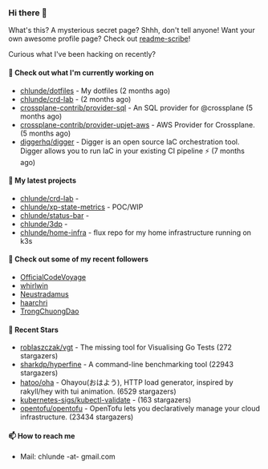 ### Hi there 👋

What's this? A mysterious secret page? Shhh, don't tell anyone!
Want your own awesome profile page? Check out [readme-scribe](https://github.com/muesli/readme-scribe)!

Curious what I've been hacking on recently?

#### 👷 Check out what I'm currently working on

- [chlunde/dotfiles](https://github.com/chlunde/dotfiles) - My dotfiles (2 months ago)
- [chlunde/crd-lab](https://github.com/chlunde/crd-lab) -  (2 months ago)
- [crossplane-contrib/provider-sql](https://github.com/crossplane-contrib/provider-sql) - An SQL provider for @crossplane (5 months ago)
- [crossplane-contrib/provider-upjet-aws](https://github.com/crossplane-contrib/provider-upjet-aws) - AWS Provider for Crossplane. (5 months ago)
- [diggerhq/digger](https://github.com/diggerhq/digger) - Digger is an open source IaC orchestration tool. Digger allows you to run IaC in your existing CI pipeline ⚡️   (7 months ago)

#### 🌱 My latest projects

- [chlunde/crd-lab](https://github.com/chlunde/crd-lab) - 
- [chlunde/xp-state-metrics](https://github.com/chlunde/xp-state-metrics) - POC/WIP
- [chlunde/status-bar](https://github.com/chlunde/status-bar) - 
- [chlunde/3dp](https://github.com/chlunde/3dp) - 
- [chlunde/home-infra](https://github.com/chlunde/home-infra) - flux repo for my home infrastructure running on k3s 



#### 👯 Check out some of my recent followers

- [OfficialCodeVoyage](https://github.com/OfficialCodeVoyage)
- [whirlwin](https://github.com/whirlwin)
- [Neustradamus](https://github.com/Neustradamus)
- [haarchri](https://github.com/haarchri)
- [TrongChuongDao](https://github.com/TrongChuongDao)

#### 🌟 Recent Stars

- [roblaszczak/vgt](https://github.com/roblaszczak/vgt) - The missing tool for Visualising Go Tests (272 stargazers)
- [sharkdp/hyperfine](https://github.com/sharkdp/hyperfine) - A command-line benchmarking tool (22943 stargazers)
- [hatoo/oha](https://github.com/hatoo/oha) - Ohayou(おはよう), HTTP load generator, inspired by rakyll/hey with tui animation. (6529 stargazers)
- [kubernetes-sigs/kubectl-validate](https://github.com/kubernetes-sigs/kubectl-validate) -  (163 stargazers)
- [opentofu/opentofu](https://github.com/opentofu/opentofu) - OpenTofu lets you declaratively manage your cloud infrastructure. (23434 stargazers)

#### 📫 How to reach me

- Mail: chlunde -at- gmail.com
